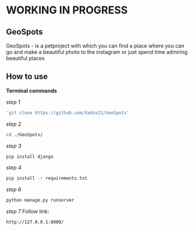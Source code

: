 <h1>WORKING IN PROGRESS</h1>
<h2>GeoSpots</h2>
<p>GeoSpots - is a petproject with which you can find a place where you can go and make a beautiful photo to the instagram or just spend time admiring beautiful places




<h2>How to use</h2>
<p><b>Terminal commands</b></p>

_step 1_
```bash
'git clone https://github.com/Vados21/GeoSpots'
```
_step 2_
```bash
cd ./GeoSpots/
```
_step 3_
```bash
pip install django
```
_step 4_
```bash
pip install -r requirements.txt
```
_step 6_
```bash
python manage.py runserver
```
_step 7_
Follow link:
```bash
http://127.0.0.1:8000/
```